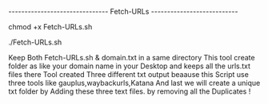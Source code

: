 
-------------------------------    Fetch-URLs  ---------------------------

chmod +x Fetch-URLs.sh

./Fetch-URLs.sh

Keep Both Fetch-URLs.sh & domain.txt in a same directory 
This tool create folder as like your domain name in your Desktop and keeps all the urls.txt files there 
Tool created Three different txt output beaause this Script use three tools like gauplus,waybackurls,Katana
And last we will create a unique txt folder by Adding these three text files. by removing all the Duplicates !
